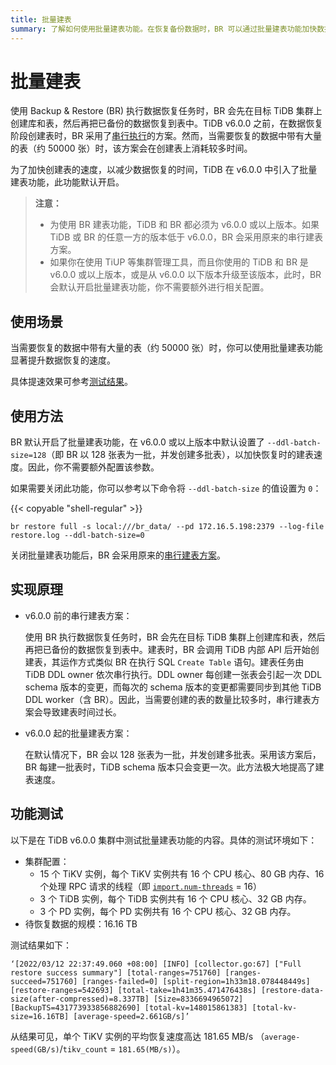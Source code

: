 ```yaml
---
title: 批量建表
summary: 了解如何使用批量建表功能。在恢复备份数据时，BR 可以通过批量建表功能加快数据的恢复速度。
---
```


# 批量建表

使用 Backup & Restore (BR) 执行数据恢复任务时，BR 会先在目标 TiDB 集群上创建库和表，然后再把已备份的数据恢复到表中。TiDB v6.0.0 之前，在数据恢复阶段创建表时，BR 采用了[串行执行](#实现原理)的方案。然而，当需要恢复的数据中带有大量的表（约 50000 张）时，该方案会在创建表上消耗较多时间。

为了加快创建表的速度，以减少数据恢复的时间，TiDB 在 v6.0.0 中引入了批量建表功能，此功能默认开启。

> **注意：**
>
> - 为使用 BR 建表功能，TiDB 和 BR 都必须为 v6.0.0 或以上版本。如果 TiDB 或 BR 的任意一方的版本低于 v6.0.0，BR 会采用原来的串行建表方案。
> - 如果你在使用 TiUP 等集群管理工具，而且你使用的 TiDB 和 BR 是 v6.0.0 或以上版本，或是从 v6.0.0 以下版本升级至该版本，此时，BR 会默认开启批量建表功能，你不需要额外进行相关配置。

## 使用场景

当需要恢复的数据中带有大量的表（约 50000 张）时，你可以使用批量建表功能显著提升数据恢复的速度。

具体提速效果可参考[测试结果](#功能测试)。

## 使用方法

BR 默认开启了批量建表功能，在 v6.0.0 或以上版本中默认设置了 `--ddl-batch-size=128`（即 BR 以 128 张表为一批，并发创建多批表），以加快恢复时的建表速度。因此，你不需要额外配置该参数。

如果需要关闭此功能，你可以参考以下命令将 `--ddl-batch-size` 的值设置为 `0`：

{{< copyable "shell-regular" >}}

```shell
br restore full -s local:///br_data/ --pd 172.16.5.198:2379 --log-file restore.log --ddl-batch-size=0
```

关闭批量建表功能后，BR 会采用原来的[串行建表方案](#实现原理)。

## 实现原理

- v6.0.0 前的串行建表方案：

    使用 BR 执行数据恢复任务时，BR 会先在目标 TiDB 集群上创建库和表，然后再把已备份的数据恢复到表中。建表时，BR 会调用 TiDB 内部 API 后开始创建表，其运作方式类似 BR 在执行 SQL `Create Table` 语句。建表任务由 TiDB DDL owner 依次串行执行。DDL owner 每创建一张表会引起一次 DDL schema 版本的变更，而每次的 schema 版本的变更都需要同步到其他 TiDB DDL worker（含 BR）。因此，当需要创建的表的数量比较多时，串行建表方案会导致建表时间过长。

- v6.0.0 起的批量建表方案：

    在默认情况下，BR 会以 128 张表为一批，并发创建多批表。采用该方案后，BR 每建一批表时，TiDB schema 版本只会变更一次。此方法极大地提高了建表速度。

## 功能测试

以下是在 TiDB v6.0.0 集群中测试批量建表功能的内容。具体的测试环境如下：

- 集群配置：
    - 15 个 TiKV 实例，每个 TiKV 实例共有 16 个 CPU 核心、80 GB 内存、16 个处理 RPC 请求的线程（即 [`import.num-threads`](/tikv-configuration-file.md#num-threads) = 16）
    - 3 个 TiDB 实例，每个 TiDB 实例共有 16 个 CPU 核心、32 GB 内存。
    - 3 个 PD 实例，每个 PD 实例共有 16 个 CPU 核心、32 GB 内存。
- 待恢复数据的规模：16.16 TB

测试结果如下：

```
‘[2022/03/12 22:37:49.060 +08:00] [INFO] [collector.go:67] ["Full restore success summary"] [total-ranges=751760] [ranges-succeed=751760] [ranges-failed=0] [split-region=1h33m18.078448449s] [restore-ranges=542693] [total-take=1h41m35.471476438s] [restore-data-size(after-compressed)=8.337TB] [Size=8336694965072] [BackupTS=431773933856882690] [total-kv=148015861383] [total-kv-size=16.16TB] [average-speed=2.661GB/s]’
```

从结果可见，单个 TiKV 实例的平均恢复速度高达 181.65 MB/s （`average-speed(GB/s)`/`tikv_count` = `181.65(MB/s)`）。

